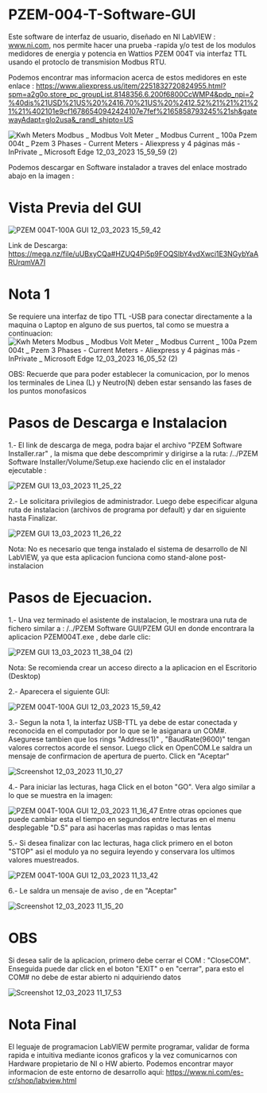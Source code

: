 # PZEM-004-T-Software-GUI
Este software de interfaz de usuario, diseñado en NI LabVIEW : www.ni.com,  nos permite hacer una prueba -rapida y/o test de los modulos medidores de energia y potencia en Wattios PZEM 004T via interfaz TTL usando el protoclo de transmision Modbus RTU. 

Podemos encontrar mas informacion acerca de estos medidores en este enlace : https://www.aliexpress.us/item/2251832720824955.html?spm=a2g0o.store_pc_groupList.8148356.6.200f6800CcWMP4&pdp_npi=2%40dis%21USD%21US%20%2416.70%21US%20%2412.52%21%21%21%21%21%402101e9cf16786540942424107e7fef%2165858793245%21sh&gatewayAdapt=glo2usa&_randl_shipto=US

![Kwh Meters Modbus _ Modbus Volt Meter _ Modbus Current _ 100a Pzem 004t _ Pzem 3 Phases - Current Meters - Aliexpress y 4 páginas más -  InPrivate _ Microsoft​ Edge 12_03_2023 15_59_59 (2)](https://user-images.githubusercontent.com/106831539/224573460-57b4504d-4a7f-44b6-a7d0-ffc7f1bc79a0.png)

Podemos descargar en Software instalador a traves del enlace mostrado abajo en la imagen : 

# Vista Previa del GUI
![PZEM 004T-100A GUI 12_03_2023 15_59_42](https://user-images.githubusercontent.com/106831539/224573508-2d887a11-e3c0-43ef-8f26-c8f5831a5d81.png)
 
 Link de Descarga: https://mega.nz/file/uUBxyCQa#HZUQ4Pi5p9FOQSlbY4vdXwci1E3NGybYaARUrqmVA7I

# Nota 1
Se requiere una interfaz de tipo TTL -USB para conectar directamente a la maquina o Laptop en alguno de sus puertos, tal como se muestra a continuacion:
![Kwh Meters Modbus _ Modbus Volt Meter _ Modbus Current _ 100a Pzem 004t _ Pzem 3 Phases - Current Meters - Aliexpress y 4 páginas más -  InPrivate _ Microsoft​ Edge 12_03_2023 16_05_52 (2)](https://user-images.githubusercontent.com/106831539/224573830-fcfad8a4-eaac-4305-a6dd-1e226a7fbb28.png)

OBS: Recuerde que para poder establecer la comunicacion, por lo menos los terminales de Linea (L) y Neutro(N) deben estar sensando las fases de los puntos monofasicos

# Pasos de Descarga e Instalacion
1.- El link de descarga de mega, podra bajar el archivo "PZEM Software Installer.rar" , la misma que debe descomprimir y dirigirse a la ruta: /../PZEM Software Installer/Volume/Setup.exe haciendo clic en el instalador ejecutable : 

![PZEM GUI 13_03_2023 11_25_22](https://user-images.githubusercontent.com/106831539/224764998-5991f24f-4041-4d30-bbc5-71343a83b434.png)

2.- Le solicitara privilegios de administrador. Luego debe especificar alguna ruta de instalacion (archivos de programa por default) y dar en siguiente hasta Finalizar.

![PZEM GUI 13_03_2023 11_26_22](https://user-images.githubusercontent.com/106831539/224766047-abd3ea19-2d16-405e-aa0c-a08b5af80d16.png)

Nota: No es necesario que tenga instalado el sistema de desarrollo de NI LabVIEW, ya que esta aplicacion funciona como stand-alone post-instalacion

# Pasos de Ejecuacion.
1.- Una vez terminado el asistente de instalacion, le mostrara una ruta de fichero similar a : /../PZEM Software GUI/PZEM GUI en donde encontrara la aplicacion PZEM004T.exe , debe darle clic: 

![PZEM GUI 13_03_2023 11_38_04 (2)](https://user-images.githubusercontent.com/106831539/224767845-65b59d9a-1e91-4dfc-af09-fff720bc4119.png)

Nota: Se recomienda crear un acceso directo a la aplicacion en el Escritorio (Desktop) 

2.- Aparecera el siguiente GUI:

![PZEM 004T-100A GUI 12_03_2023 15_59_42](https://user-images.githubusercontent.com/106831539/224769318-9f733bac-7181-4e40-9e35-b456720904f3.png)

3.- Segun la nota 1, la interfaz USB-TTL ya debe de estar conectada y reconocida en el computador por lo que se le asiganara un COM#. Asegurese tambien que los rings "Address(1)" , "BaudRate(9600)" tengan valores correctos acorde el sensor. Luego click en OpenCOM.Le saldra un mensaje de confirmacion de apertura de puerto. Click en "Aceptar" 

![Screenshot 12_03_2023 11_10_27](https://user-images.githubusercontent.com/106831539/224770981-03a0f427-4382-4eab-ae75-fe6bc93f74b0.png)

4.- Para iniciar las lecturas, haga Click en el boton "GO". Vera algo similar a lo que se muestra en la imagen: 

![PZEM 004T-100A GUI 12_03_2023 11_16_47](https://user-images.githubusercontent.com/106831539/224772545-70c3eaf1-d3f3-4be9-9ac6-0718ac3b5234.png)
Entre otras opciones que puede cambiar esta el tiempo en segundos entre lecturas en el menu desplegable "D.S" para asi hacerlas mas rapidas o mas lentas

5.- Si desea finalizar con lac lecturas, haga click primero en el boton "STOP" asi el modulo ya no seguira leyendo y conservara los ultimos valores muestreados.

![PZEM 004T-100A GUI 12_03_2023 11_13_42](https://user-images.githubusercontent.com/106831539/224774066-3005d4bf-b545-43c1-8ebd-bc833ef81948.png)

6.- Le saldra un mensaje de aviso , de en "Aceptar"

![Screenshot 12_03_2023 11_15_20](https://user-images.githubusercontent.com/106831539/224774703-73ad1060-f052-494c-af61-c4d1effce17e.png)

# OBS
Si desea salir de la aplicacion, primero debe cerrar el COM : "CloseCOM". Enseguida puede dar click en el boton "EXIT" o en "cerrar", para esto el COM# no debe de estar abierto ni adquiriendo datos

![Screenshot 12_03_2023 11_17_53](https://user-images.githubusercontent.com/106831539/224775028-03966dc5-8c5f-4d88-a8cf-8afb82ba6251.png)

# Nota Final
El leguaje de programacion LabVIEW permite programar, validar de forma rapida e intuitiva mediante iconos graficos y la vez comunicarnos con Hardware propietario de NI o HW abierto. Podemos encontrar mayor informacion de este entorno de desarrollo aqui: https://www.ni.com/es-cr/shop/labview.html
